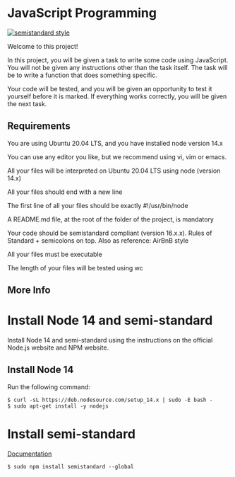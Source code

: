 # JavaScript Programming

[![semistandard style](https://raw.githubusercontent.com/Flet/semistandard/master/badge.svg)](https://github.com/Flet/semistandard)

Welcome to this project!

In this project, you will be given a task to write some code using JavaScript. You will not be given any instructions other than the task itself. The task will be to write a function that does something specific.

Your code will be tested, and you will be given an opportunity to test it yourself before it is marked. If everything works correctly, you will be given the next task.

## Requirements

You are using Ubuntu 20.04 LTS, and you have installed node version 14.x

You can use any editor you like, but we recommend using vi, vim or emacs.

All your files will be interpreted on Ubuntu 20.04 LTS using node (version 14.x)

All your files should end with a new line

The first line of all your files should be exactly #!/usr/bin/node

A README.md file, at the root of the folder of the project, is mandatory

Your code should be semistandard compliant (version 16.x.x). Rules of Standard + semicolons on top. Also as reference: AirBnB style

All your files must be executable

The length of your files will be tested using wc

## More Info

# Install Node 14 and semi-standard

Install Node 14 and semi-standard using the instructions on the official Node.js website and NPM website.

## Install Node 14

Run the following command:

```
$ curl -sL https://deb.nodesource.com/setup_14.x | sudo -E bash -
$ sudo apt-get install -y nodejs
```

# Install semi-standard

[Documentation](https://intranet.alxswe.com/rltoken/35q5Pc6A6KWPyd3kGeRQFg)

```
$ sudo npm install semistandard --global
```
